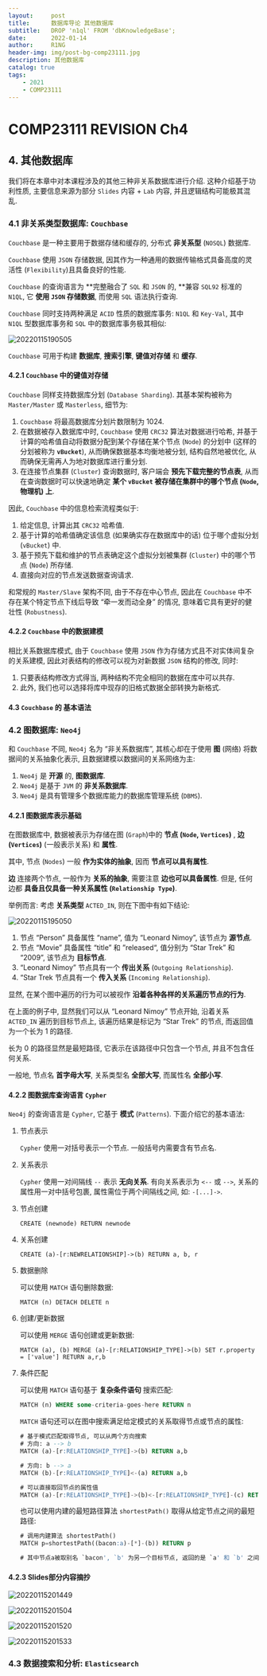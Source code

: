```yaml
---
layout:     post
title:      数据库导论 其他数据库
subtitle:   DROP 'n1ql' FROM 'dbKnowledgeBase';
date:       2022-01-14
author:     R1NG
header-img: img/post-bg-comp23111.jpg
description: 其他数据库
catalog: true
tags:
    - 2021
    - COMP23111
---
```



# COMP23111 REVISION Ch4

## 4. 其他数据库

我们将在本章中对本课程涉及的其他三种非关系数据库进行介绍. 这种介绍基于功利性质, 主要信息来源为部分 `Slides` 内容 + `Lab` 内容, 并且逻辑结构可能极其混乱.

### 4.1 非关系类型数据库: `Couchbase`

`Couchbase` 是一种主要用于数据存储和缓存的, 分布式 **非关系型** (`NOSQL`) 数据库. 

`Couchbase` 使用 `JSON` 存储数据, 因其作为一种通用的数据传输格式具备高度的灵活性 (`Flexibility`)且具备良好的性能.

`Couchbase` 的查询语言为 **完整融合了 `SQL` 和 `JSON` 的, **兼容 `SQL92` 标准的 `N1QL`, 它 **使用 `JSON` 存储数据**, 而使用 `SQL` 语法执行查询. 

`Couchbase` 同时支持两种满足 `ACID` 性质的数据库事务: `N1QL` 和 `Key-Val`, 其中 `N1QL` 型数据库事务和 `SQL` 中的数据库事务极其相似:

![20220115190505](https://cdn.jsdelivr.net/gh/KirisameR/KirisameR.github.io/img/blogpost_images/20220115190505.png)

`Couchbase` 可用于构建 **数据库**, **搜索引擎**, **键值对存储** 和 **缓存**. 

#### 4.2.1 `Couchbase` 中的键值对存储

`Couchbase` 同样支持数据库分划 (`Database Sharding`). 其基本架构被称为 `Master/Master` 或 `Masterless`, 细节为:

1. `Couchbase` 将最高数据库分划片数限制为 $1024$.
2. 在数据被存入数据库中时, `Couchbase` 使用 `CRC32` 算法对数据进行哈希, 并基于计算的哈希值自动将数据分配到某个存储在某个节点 (`Node`) 的分划中 (这样的分划被称为 **`vBucket`**), 从而确保数据基本均衡地被分划, 结构自然地被优化, 从而确保无需再人为地对数据库进行重分划. 
3. 在连接节点集群 (`Cluster`) 查询数据时, 客户端会 **预先下载完整的节点表**, 从而在查询数据时可以快速地确定 **某个 `vBucket` 被存储在集群中的哪个节点 (`Node`, 物理机) 上**.

因此, `Couchbase` 中的信息检索流程类似于:

1. 给定信息, 计算出其 `CRC32` 哈希值.
2. 基于计算的哈希值确定该信息 (如果确实存在数据库中的话) 位于哪个虚拟分划 (`vBucket`) 中.
3. 基于预先下载和维护的节点表确定这个虚拟分划被集群 (`Cluster`) 中的哪个节点 (`Node`) 所存储.
4. 直接向对应的节点发送数据查询请求.

和常规的 `Master/Slave` 架构不同, 由于不存在中心节点, 因此在 `Couchbase` 中不存在某个特定节点下线后导致 “牵一发而动全身” 的情况, 意味着它具有更好的健壮性 (`Robustness`). 

#### 4.2.2 `Couchbase` 中的数据建模

相比关系数据库模式, 由于 `Couchbase` 使用 `JSON` 作为存储方式且不对实体间复杂的关系建模, 因此对表结构的修改可以视为对新数据 `JSON` 结构的修改, 同时:

1. 只要表结构修改方式得当, 两种结构不完全相同的数据在库中可以共存.
2. 此外, 我们也可以选择将库中现存的旧格式数据全部转换为新格式.

#### 4.3 `Couchbase` 的 基本语法




### 4.2 图数据库: `Neo4j`

和 `Couchbase` 不同, `Neo4j` 名为 “非关系数据库”, 其核心却在于使用 **图** (网络) 将数据间的关系抽象化表示, 且数据建模以数据间的关系网络为主:

1. `Neo4j` 是 **开源** 的, **图数据库**.
2. `Neo4j` 是基于 `JVM` 的 **非关系数据库**.
3. `Neo4j` 是具有管理多个数据库能力的数据库管理系统 (`DBMS`).

#### 4.2.1 图数据库表示基础

在图数据库中, 数据被表示为存储在图 (`Graph`)中的 **节点 (`Node`, `Vertices`)** , **边 (`Vertices`)** (一般表示关系) 和 **属性**.

其中, 节点 (`Nodes`) 一般 **作为实体的抽象**, 因而 **节点可以具有属性**. 

**边** 连接两个节点, 一般作为 **关系的抽象**, 需要注意 **边也可以具备属性**. 但是, 任何边都 **具备且仅具备一种关系属性 (`Relationship Type`)**. 

举例而言: 考虑 **关系类型** `ACTED_IN`, 则在下图中有如下结论:

![20220115195050](https://cdn.jsdelivr.net/gh/KirisameR/KirisameR.github.io/img/blogpost_images/20220115195050.png)

1. 节点 “Person” 具备属性 “name”, 值为 “Leonard Nimoy”, 该节点为 **源节点**.
2. 节点 “Movie” 具备属性 “title” 和 ”released“, 值分别为 “Star Trek” 和 “2009”, 该节点为 **目标节点**. 
3. “Leonard Nimoy” 节点具有一个 **传出关系** (`Outgoing Relationship`).
4. “Star Trek 节点具有一个 **传入关系** (`Incoming Relationship`).

显然, 在某个图中遍历的行为可以被视作 **沿着各种各样的关系遍历节点的行为**. 

在上面的例子中, 显然我们可以从 “Leonard Nimoy” 节点开始, 沿着关系 `ACTED_IN` 遍历到目标节点上, 该遍历结果是标记为 “Star Trek” 的节点, 而返回值为一个长为 $1$ 的路径.

长为 $0$ 的路径显然是最短路径, 它表示在该路径中只包含一个节点, 并且不包含任何关系.

一般地, 节点名 **首字母大写**, 关系类型名 **全部大写**, 而属性名 **全部小写**.




#### 4.2.2 图数据库查询语言 `Cypher`

`Neo4j` 的查询语言是 `Cypher`, 它基于 **模式** (`Patterns`). 下面介绍它的基本语法:

1. 节点表示

    `Cypher` 使用一对括号表示一个节点. 一般括号内需要含有节点名.

2. 关系表示

    `Cypher` 使用一对间隔线 `--` 表示 **无向关系**. 有向关系表示为 `<--` 或 `-->`, 关系的属性用一对中括号包裹, 属性需位于两个间隔线之间, 如: `-[...]->`.

3. 节点创建
    
    `CREATE (newnode) RETURN newnode`

4. 关系创建

    `CREATE (a)-[r:NEWRELATIONSHIP]->(b) RETURN a, b, r`

5. 数据删除

    可以使用 `MATCH` 语句删除数据:

    `MATCH (n) DETACH DELETE n`

6. 创建/更新数据
   
   可以使用 `MERGE` 语句创建或更新数据:

    `MATCH (a), (b) MERGE (a)-[r:RELATIONSHIP_TYPE]->(b) SET r.property = ['value'] RETURN a,r,b`

7. 条件匹配
   
   可以使用 `MATCH` 语句基于 **复杂条件语句** 搜索匹配:

    ~~~sql
    MATCH (n) WHERE some-criteria-goes-here RETURN n
    ~~~

    `MATCH` 语句还可以在图中搜索满足给定模式的关系取得节点或节点的属性:

    ~~~sql
    # 基于模式匹配取得节点, 可以从两个方向搜索
    # 方向: a --> b
    MATCH (a)-[r:RELATIONSHIP_TYPE]->(b) RETURN a,b
    
    # 方向: b --> a
    MATCH (b)-[r:RELATIONSHIP_TYPE]<-(a) RETURN a,b

    # 可以直接取回节点的属性值
    MATCH (a)-[r:RELATIONSHIP_TYPE]->(b)<-[r:RELATIONSHIP_TYPE]-(c) RETURN c.property
    ~~~

    也可以使用内建的最短路径算法 `shortestPath()` 取得从给定节点之间的最短路径:

    ~~~sql
    # 调用内建算法 shortestPath()
    MATCH p=shortestPath((bacon:a)-[*]-(b)) RETURN p

    # 其中节点a被取别名 `bacon', `b' 为另一个目标节点, 返回的是 `a' 和 `b' 之间的最短路径
    ~~~



#### 4.2.3 Slides部分内容摘抄

![20220115201449](https://cdn.jsdelivr.net/gh/KirisameR/KirisameR.github.io/img/blogpost_images/20220115201449.png)

![20220115201504](https://cdn.jsdelivr.net/gh/KirisameR/KirisameR.github.io/img/blogpost_images/20220115201504.png)

![20220115201520](https://cdn.jsdelivr.net/gh/KirisameR/KirisameR.github.io/img/blogpost_images/20220115201520.png)

![20220115201533](https://cdn.jsdelivr.net/gh/KirisameR/KirisameR.github.io/img/blogpost_images/20220115201533.png)

### 4.3 数据搜索和分析: `Elasticsearch`


